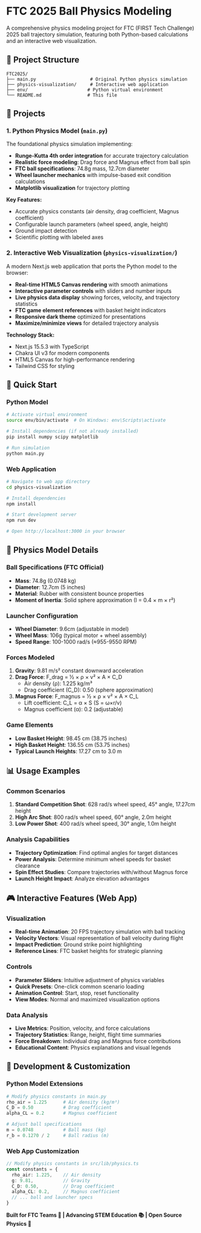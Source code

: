 # FTC 2025 Ball Physics Modeling

A comprehensive physics modeling project for FTC (FIRST Tech Challenge) 2025 ball trajectory simulation, featuring both Python-based calculations and an interactive web visualization.

## 📁 Project Structure

```
FTC2025/
├── main.py                    # Original Python physics simulation
├── physics-visualization/     # Interactive web application
├── env/                      # Python virtual environment
└── README.md                 # This file
```

## 🎯 Projects

### 1. Python Physics Model (`main.py`)
The foundational physics simulation implementing:
- **Runge-Kutta 4th order integration** for accurate trajectory calculation
- **Realistic force modeling**: Drag force and Magnus effect from ball spin
- **FTC ball specifications**: 74.8g mass, 12.7cm diameter
- **Wheel launcher mechanics** with impulse-based exit condition calculations
- **Matplotlib visualization** for trajectory plotting

**Key Features:**
- Accurate physics constants (air density, drag coefficient, Magnus coefficient)
- Configurable launch parameters (wheel speed, angle, height)
- Ground impact detection
- Scientific plotting with labeled axes

### 2. Interactive Web Visualization (`physics-visualization/`)
A modern Next.js web application that ports the Python model to the browser:
- **Real-time HTML5 Canvas rendering** with smooth animations
- **Interactive parameter controls** with sliders and number inputs
- **Live physics data display** showing forces, velocity, and trajectory statistics
- **FTC game element references** with basket height indicators
- **Responsive dark theme** optimized for presentations
- **Maximize/minimize views** for detailed trajectory analysis

**Technology Stack:**
- Next.js 15.5.3 with TypeScript
- Chakra UI v3 for modern components
- HTML5 Canvas for high-performance rendering
- Tailwind CSS for styling

## 🚀 Quick Start

### Python Model
```bash
# Activate virtual environment
source env/bin/activate  # On Windows: env\Scripts\activate

# Install dependencies (if not already installed)
pip install numpy scipy matplotlib

# Run simulation
python main.py
```

### Web Application
```bash
# Navigate to web app directory
cd physics-visualization

# Install dependencies
npm install

# Start development server
npm run dev

# Open http://localhost:3000 in your browser
```

## 🔬 Physics Model Details

### Ball Specifications (FTC Official)
- **Mass**: 74.8g (0.0748 kg)
- **Diameter**: 12.7cm (5 inches)
- **Material**: Rubber with consistent bounce properties
- **Moment of Inertia**: Solid sphere approximation (I = 0.4 × m × r²)

### Launcher Configuration
- **Wheel Diameter**: 9.6cm (adjustable in model)
- **Wheel Mass**: 106g (typical motor + wheel assembly)
- **Speed Range**: 100-1000 rad/s (≈955-9550 RPM)

### Forces Modeled
1. **Gravity**: 9.81 m/s² constant downward acceleration
2. **Drag Force**: F_drag = ½ × ρ × v² × A × C_D
   - Air density (ρ): 1.225 kg/m³
   - Drag coefficient (C_D): 0.50 (sphere approximation)
3. **Magnus Force**: F_magnus = ½ × ρ × v² × A × C_L
   - Lift coefficient: C_L = α × S (S = ω×r/v)
   - Magnus coefficient (α): 0.2 (adjustable)

### Game Elements
- **Low Basket Height**: 98.45 cm (38.75 inches)
- **High Basket Height**: 136.55 cm (53.75 inches)
- **Typical Launch Heights**: 17.27 cm to 3.0 m

## 📊 Usage Examples

### Common Scenarios
1. **Standard Competition Shot**: 628 rad/s wheel speed, 45° angle, 17.27cm height
2. **High Arc Shot**: 800 rad/s wheel speed, 60° angle, 2.0m height  
3. **Low Power Shot**: 400 rad/s wheel speed, 30° angle, 1.0m height

### Analysis Capabilities
- **Trajectory Optimization**: Find optimal angles for target distances
- **Power Analysis**: Determine minimum wheel speeds for basket clearance
- **Spin Effect Studies**: Compare trajectories with/without Magnus force
- **Launch Height Impact**: Analyze elevation advantages

## 🎮 Interactive Features (Web App)

### Visualization
- **Real-time Animation**: 20 FPS trajectory simulation with ball tracking
- **Velocity Vectors**: Visual representation of ball velocity during flight  
- **Impact Prediction**: Ground strike point highlighting
- **Reference Lines**: FTC basket heights for strategic planning

### Controls
- **Parameter Sliders**: Intuitive adjustment of physics variables
- **Quick Presets**: One-click common scenario loading
- **Animation Control**: Start, stop, reset functionality
- **View Modes**: Normal and maximized visualization options

### Data Analysis
- **Live Metrics**: Position, velocity, and force calculations
- **Trajectory Statistics**: Range, height, flight time summaries
- **Force Breakdown**: Individual drag and Magnus force contributions
- **Educational Content**: Physics explanations and visual legends

## 🔬 Development & Customization

### Python Model Extensions
```python
# Modify physics constants in main.py
rho_air = 1.225      # Air density (kg/m³)
C_D = 0.50           # Drag coefficient
alpha_CL = 0.2       # Magnus coefficient

# Adjust ball specifications
m = 0.0748           # Ball mass (kg)
r_b = 0.1270 / 2     # Ball radius (m)
```

### Web App Customization
```typescript
// Modify physics constants in src/lib/physics.ts
const constants = {
  rho_air: 1.225,    // Air density
  g: 9.81,           // Gravity
  C_D: 0.50,         // Drag coefficient
  alpha_CL: 0.2,     // Magnus coefficient
  // ... ball and launcher specs
}
```

**Built for FTC Teams 🤖 | Advancing STEM Education 📚 | Open Source Physics 🔬**
